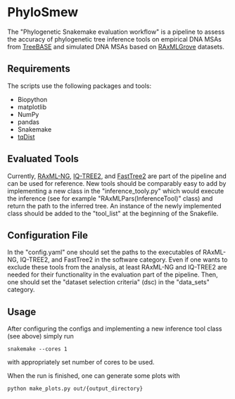 # PhyloSmew

The "Phylogenetic Snakemake evaluation workflow" is a pipeline to assess the accuracy of phylogenetic tree inference tools on 
empirical DNA MSAs from [TreeBASE](https://www.treebase.org/treebase-web/home.html) and simulated DNA MSAs based on 
[RAxMLGrove](https://github.com/angtft/RAxMLGrove) datasets. 


## Requirements
The scripts use the following packages and tools:
- Biopython
- matplotlib
- NumPy
- pandas
- Snakemake
- [tqDist](https://birc.au.dk/~cstorm/software/tqdist/)


## Evaluated Tools

Currently, [RAxML-NG](https://github.com/amkozlov/raxml-ng), [IQ-TREE2](https://github.com/iqtree/iqtree2), 
and [FastTree2](http://www.microbesonline.org/fasttree/) are part of the pipeline and can be used for reference. New tools should be comparably easy 
to add by implementing a new class in the "inference_tooly.py" which would execute the inference (see for example "RAxMLPars(InferenceTool)" class) and return 
the path to the inferred tree. An instance of the newly implemented class should be added to the "tool_list" at the beginning of the Snakefile. 


## Configuration File

In the "config.yaml" one should set the paths to the executables of RAxML-NG, IQ-TREE2, and FastTree2 in the software category. 
Even if one wants to exclude these tools from the analysis, at least RAxML-NG and IQ-TREE2 are needed for their functionality in the 
evaluation part of the pipeline. Then, one should set the "dataset selection criteria" (dsc) in the "data_sets" category. 


## Usage

After configuring the configs and implementing a new inference tool class (see above) simply run 
```
snakemake --cores 1
```
with appropriately set number of cores to be used.

When the run is finished, one can generate some plots with 
```
python make_plots.py out/{output_directory}
```

